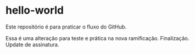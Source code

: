 # hello-world
Este repositório é para praticar o fluxo do GitHub.

Essa é uma alteração para teste e prática na nova ramificação.
Finalização. Update de assinatura.